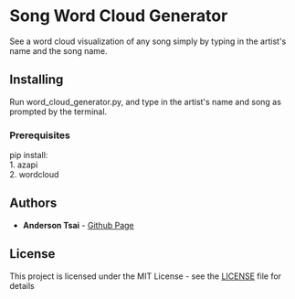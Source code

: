 # Song Word Cloud Generator

See a word cloud visualization of any song simply by typing in the artist's name and the song name.

## Installing

Run word_cloud_generator.py, and type in the artist's name and song as prompted by the terminal. 

### Prerequisites

pip install:<br/>
    1. azapi<br/>
    2. wordcloud

## Authors

* **Anderson Tsai** - [Github Page](https://github.com/anderson-tsai)

## License

This project is licensed under the MIT License - see the [LICENSE](LICENSE) file for details